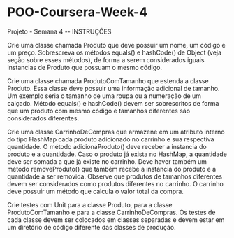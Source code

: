# POO-Coursera-Week-4
Projeto - Semana 4
-- INSTRUÇÕES

Crie uma classe chamada Produto que deve possuir um nome, um código e um preço. Sobrescreva os métodos equals() e 
hashCode() de Object (veja seção sobre esses métodos), de forma a serem considerados iguais instancias de Produto que 
possuam o mesmo código.


Crie uma classe chamada ProdutoComTamanho que estenda a classe Produto. Essa classe deve possuir uma informação adicional 
de tamanho. Um exemplo seria o tamanho de uma roupa ou a numeração de um calçado. Método equals() e hashCode() devem ser 
sobrescritos de forma que um produto com mesmo código e tamanhos diferentes são considerados diferentes.


Crie uma classe CarrinhoDeCompras que armazene em um atributo interno do tipo HashMap cada produto adicionado no carrinho e 
sua respectiva quantidade. O método adicionaProduto() deve receber a instancia do produto e a quantidade. Caso o produto já 
exista no HashMap, a quantidade deve ser somada a que já existe no carrinho. Deve haver também um método removeProduto() que 
também recebe a instancia do produto e a quantidade a ser removida. Observe que produtos de tamanhos diferentes devem ser 
considerados como produtos diferentes no carrinho. O carrinho deve possuir um método que calcula o valor total da compra.


Crie testes com Unit para a classe Produto, para a classe ProdutoComTamanho e para a classe CarrinhoDeCompras. 
Os testes de cada classe devem ser colocados em classes separadas e devem estar em um diretório de código diferente das 
classes de produção.
